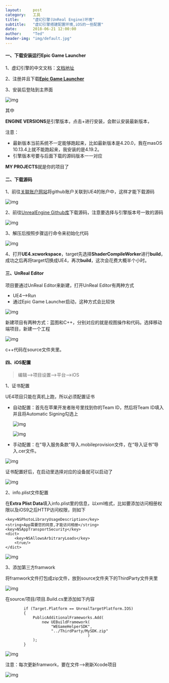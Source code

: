 ```yaml
---
layout:     post
category:   工具
title:      "虚幻引擎(UnReal Engine)环境"
subtitle:   "虚幻引擎搭建配置环境,iOS的一些配置"
date:       2018-06-21 12:00:00
author:     "Ted"
header-img: "img/default.jpg"
---
```


#### 一、下载安装运行Epic Game Launcher

1、虚幻引擎的中文文档：[文档地址](http://api.unrealengine.com/CHN/index.html)

2、注册并且下载[**Epic Game Launcher**](https://www.unrealengine.com/zh-CN/download)

3、安装后登陆到主界面

![img](/img/Simple_8/17.png)

其中

**ENGINE VERSIONS**是引擎版本，点击+进行安装，会默认安装最新版本，

注意：

- 最新版本当前系统不一定能够跑起来，比如最新版本是4.20.0，我在masOS 10.13.4上就不能跑起来，我安装的是4.19.2。
- 引擎版本号要与后面下载的源码版本一一对应

**MY PROJECTS**就是你的项目了

#### 二、下载源码

1、前往[关联账户网站](https://www.unrealengine.com/account/connected)将github账户关联到UE4的账户中，这样才能下载源码

![img](/img/Simple_8/16.png)

2、前往[UnrealEngine Github库](https://github.com/EpicGames/UnrealEngine/releases)下载源码，注意要选择与引擎版本号一致的源码

![img](/img/Simple_8/18.png)

3、解压后按照步骤运行命令来初始化代码

![img](/img/Simple_8/19.png)

4、打开**UE4.xcworkspace**，target先选择**ShaderCompileWorker**进行**build**，成功之后再将target切换成UE4，再次**build**，这次会花费大概半个小时。

#### 三、UnReal Editor

项目要通过UnReal Editor来新建，打开UnReal Editor有两种方式

- UE4-->Run
- 通过Epic Game Launcher启动，这种方式会比较快

![img](/img/Simple_8/20.png)

新建项目有两种方式：蓝图和C++，分别对应的就是视图操作和代码。选择移动端项目，新建一个工程

![img](/img/Simple_8/21.png)

c++代码在source文件夹里。

#### 四、iOS配置

> 编辑-->项目设置-->平台-->iOS

1、证书配置

UE4项目只能在真机上跑，所以必须配置证书

- 自动配置：首先在苹果开发者账号里找到你的Team ID，然后将Team ID填入并且将Automatic Signing勾选上

  ![img](/img/Simple_8/28.png)

  ![img](/img/Simple_8/29.png)

- 手动配置：在"导入服务条款"导入.mobileprovision文件，在“导入证书”导入.cer文件。

![img](/img/Simple_8/22.png)

证书配置好后，在启动里选择对应的设备就可以启动了

![img](/img/Simple_8/23.png)

2、info.plist文件配置

在**Extra Plist Data**填入info.plist里的信息，以xml格式，比如要添加访问相册权限以及iOS9之后HTTP访问权限，则如下

```
<key>NSPhotoLibraryUsageDescription</key>
<string>App需要您的同意,才能访问相册</string>
<key>NSAppTransportSecurity</key>
<dict>
	<key>NSAllowsArbitraryLoads</key>
	<true/>
</dict>
```

![img](/img/Simple_8/24.png)

3、添加第三方framwork

将framwork文件打包成zip文件，放到source文件夹下的ThirdParty文件夹里

![img](/img/Simple_8/25.png)

在source/项目/项目.Build.cs里添加如下内容

```
        if (Target.Platform == UnrealTargetPlatform.IOS)
        {
            PublicAdditionalFrameworks.Add(
                new UEBuildFramework(
                    "WEGameHelperSDK",
                    "../ThirdParty/MySDK.zip"
                                    )
            );
        }
```

![img](/img/Simple_8/26.png)

注意：每次更新framwork，要在文件—>刷新Xcode项目

![img](/img/Simple_8/27.png)









